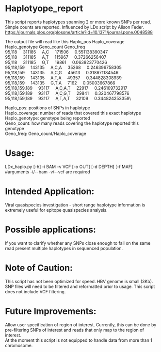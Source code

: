 # Haplotyope_report

This script reports haplotypes spanning 2 or more known SNPs per read. Simple counts are reported. Influenced by LDx script by Alison Feder. https://journals.plos.org/plosone/article?id=10.1371/journal.pone.0048588

The output file will read like this
Haplo_pos         Haplo_coverage  Haplo_genotype  Geno_count	Geno_freq\
95,118 &nbsp;&nbsp;&nbsp;&nbsp;311185 &nbsp;&nbsp;&nbsp;&nbsp;A,C &nbsp;&nbsp;&nbsp;&nbsp;171506 &nbsp;&nbsp;&nbsp;&nbsp;0.551138390347\
95,118 &nbsp;&nbsp;&nbsp;&nbsp;311185 &nbsp;&nbsp;&nbsp;&nbsp;A,T &nbsp;&nbsp;&nbsp;&nbsp;115967 &nbsp;&nbsp;&nbsp;&nbsp;0.37266256407\
95,118 &nbsp;&nbsp;&nbsp;&nbsp;311185 &nbsp;&nbsp;&nbsp;&nbsp;G,T &nbsp;&nbsp;&nbsp;&nbsp;19861 &nbsp;&nbsp;&nbsp;&nbsp;0.063823770426\
95,118,159 &nbsp;&nbsp;&nbsp;&nbsp;143135 &nbsp;&nbsp;&nbsp;&nbsp;A,C,A &nbsp;&nbsp;&nbsp;&nbsp;35268 &nbsp;&nbsp;&nbsp;&nbsp;0.246396758305\
95,118,159 &nbsp;&nbsp;&nbsp;&nbsp;143135 &nbsp;&nbsp;&nbsp;&nbsp;A,C,G &nbsp;&nbsp;&nbsp;&nbsp;45613 &nbsp;&nbsp;&nbsp;&nbsp;0.318671184546\
95,118,159 &nbsp;&nbsp;&nbsp;&nbsp;143135 &nbsp;&nbsp;&nbsp;&nbsp;A,T,A &nbsp;&nbsp;&nbsp;&nbsp;49357 &nbsp;&nbsp;&nbsp;&nbsp;0.344828308939\
95,118,159 &nbsp;&nbsp;&nbsp;&nbsp;143135 &nbsp;&nbsp;&nbsp;&nbsp;G,T,A &nbsp;&nbsp;&nbsp;&nbsp;7162 &nbsp;&nbsp;&nbsp;&nbsp;0.05003667866\
95,118,159,189 &nbsp;&nbsp;&nbsp;&nbsp;93117 &nbsp;&nbsp;&nbsp;&nbsp;A,C,A,T &nbsp;&nbsp;&nbsp;&nbsp;22917 &nbsp;&nbsp;&nbsp;&nbsp;0.246109732917\
95,118,159,189 &nbsp;&nbsp;&nbsp;&nbsp;93117 &nbsp;&nbsp;&nbsp;&nbsp;A,C,G,T &nbsp;&nbsp;&nbsp;&nbsp;29841 &nbsp;&nbsp;&nbsp;&nbsp;0.320467798576\
95,118,159,189 &nbsp;&nbsp;&nbsp;&nbsp;93117 &nbsp;&nbsp;&nbsp;&nbsp;A,T,A,T &nbsp;&nbsp;&nbsp;&nbsp;32109 &nbsp;&nbsp;&nbsp;&nbsp;0.344824253359\

Haplo_pos: positions of SNPs in haplotype\
Haplo_coverage: number of reads that covered this exact haplotype\
Haplo_genotype: genotype being reported\
Geno_count: how many reads covering the haplotype reported this genotype\
Geno_freq: Geno_count/Haplo_coverage

# Usage:
LDx_haplo.py [-h] -i BAM -v VCF [-o OUT] [-d DEPTH] [-f MAF]\
#arguments -i/--bam -v/--vcf are required

# Intended Application:
Viral quasispecies investigation - short range haplotype information is extremely useful for epitope quasispecies analysis.

# Possible applications:
If you want to clarify whether any SNPs close enough to fall on the same read present multiple haplotypes in sequenced population.

# Note of Caution:
This script has not been optimized for speed. HBV genome is small (3Kb).\
SNP files will need to be filtered and reformatted prior to usage. This script does not include VCF filtering.

# Future Improvements:
Allow user specification of region of interest. Currently, this can be done by pre-filtering SNPs of interest and reads that only map to the region of interest.\
At the moment this script is not equipped to handle data from more than 1 chromosome.
